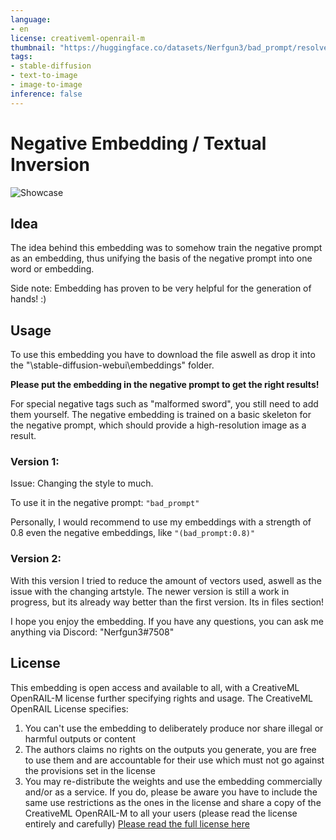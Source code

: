 ```yaml
---
language:
- en
license: creativeml-openrail-m
thumbnail: "https://huggingface.co/datasets/Nerfgun3/bad_prompt/resolve/main/bad_prompt_showcase.jpg"
tags:
- stable-diffusion
- text-to-image
- image-to-image
inference: false
---
```


# Negative Embedding / Textual Inversion

<img alt="Showcase" src="https://huggingface.co/datasets/Nerfgun3/bad_prompt/resolve/main/bad_prompt_showcase.jpg"/>

## Idea

The idea behind this embedding was to somehow train the negative prompt as an embedding, thus unifying the basis of the negative prompt into one word or embedding. 

Side note: Embedding has proven to be very helpful for the generation of hands! :)

## Usage

To use this embedding you have to download the file aswell as drop it into the "\stable-diffusion-webui\embeddings" folder.

**Please put the embedding in the negative prompt to get the right results!**

For special negative tags such as "malformed sword", you still need to add them yourself. The negative embedding is trained on a basic skeleton for the negative prompt, which should provide a high-resolution image as a result.

### Version 1:

Issue: Changing the style to much.

To use it in the negative prompt: ```"bad_prompt"```

Personally, I would recommend to use my embeddings with a strength of 0.8 even the negative embeddings, like ```"(bad_prompt:0.8)"```

### Version 2:

With this version I tried to reduce the amount of vectors used, aswell as the issue with the changing artstyle. The newer version is still a work in progress, but its already way better than the first version. Its in files section!

I hope you enjoy the embedding. If you have any questions, you can ask me anything via Discord: "Nerfgun3#7508"

## License

This embedding is open access and available to all, with a CreativeML OpenRAIL-M license further specifying rights and usage.
The CreativeML OpenRAIL License specifies: 

1. You can't use the embedding to deliberately produce nor share illegal or harmful outputs or content 
2. The authors claims no rights on the outputs you generate, you are free to use them and are accountable for their use which must not go against the provisions set in the license
3. You may re-distribute the weights and use the embedding commercially and/or as a service. If you do, please be aware you have to include the same use restrictions as the ones in the license and share a copy of the CreativeML OpenRAIL-M to all your users (please read the license entirely and carefully)
[Please read the full license here](https://huggingface.co/spaces/CompVis/stable-diffusion-license)